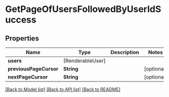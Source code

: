 # GetPageOfUsersFollowedByUserIdSuccess

## Properties
Name | Type | Description | Notes
------------ | ------------- | ------------- | -------------
**users** | [RenderableUser] |  | 
**previousPageCursor** | **String** |  | [optional] 
**nextPageCursor** | **String** |  | [optional] 

[[Back to Model list]](../README.md#documentation-for-models) [[Back to API list]](../README.md#documentation-for-api-endpoints) [[Back to README]](../README.md)


